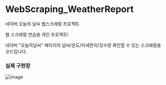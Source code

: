 # WebScraping_WeatherReport
네이버 오늘의 날씨 웹스크래핑 프로젝트

웹 스크래핑 연습용 개인 프로젝트!

네이버 "오늘의날씨" 페이지의 날씨/온도/미세먼지/강수량 확인할 수 있는 스크래핑용 코드입니다.

### 실제 구현창

![image](https://user-images.githubusercontent.com/92901372/153232603-2489e8ad-7660-4bac-a9ef-09a6dd7dfddd.png)
